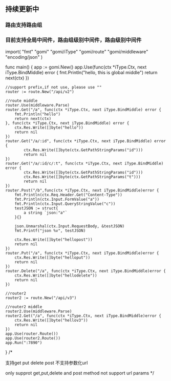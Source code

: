 ## 持续更新中
### 路由支持路由组
### 目前支持全局中间件，路由组级别中间件，路由级别中间件


import(
	"fmt"
	"gomi"
	"gomi/iType"
	"gomi/route"
	"gomi/middleware"
	"encoding/json"
)

func main() {
	app := gomi.New()
	app.Use(func(ctx *iType.Ctx, next iType.BindMiddle) error {
		fmt.Println("hello, this is global middle")
		return next(ctx)
	})


	//support prefix,if not use, please use ""
	router := route.New("/api/v2")

	//route middle
	router.Use(middleware.Parse)
	router.Get("/a", func(ctx *iType.Ctx, next iType.BindMiddle) error {
		fmt.Println("hello")
		return next(ctx)
	}, func(ctx *iType.Ctx, next iType.BindMiddle) error {
		ctx.Res.Write([]byte("hello"))
		return nil
	})
	router.Get("/a/:id", func(ctx *iType.Ctx, next iType.BindMiddle) error {
    		ctx.Res.Write([]byte(ctx.GetPathStringParams("id")))
    		return nil
    })
    router.Get("/a/:id/c/:t", func(ctx *iType.Ctx, next iType.BindMiddle) error {
    		ctx.Res.Write([]byte(ctx.GetPathStringParams("id")))
    		ctx.Res.Write([]byte(ctx.GetPathStringParams("t")))
    		return nil
    })
	router.Post("/b",func(ctx *iType.Ctx, next iType.BindMiddle)error {
		fmt.Println(ctx.Req.Header.Get("Content-Type"))
		fmt.Println(ctx.Input.FormValue("a"))
		fmt.Println(ctx.Input.QueryStringValue("c"))
		testJSON := struct{
			a string `json:"a"`
		}{}

		json.Unmarshal(ctx.Input.RequestBody, &testJSON)
		fmt.Printf("json %v", testJSON)

		ctx.Res.Write([]byte("hellopost"))
		return nil
	})
	router.Put("/a", func(ctx *iType.Ctx, next iType.BindMiddle)error {
		ctx.Res.Write([]byte("helloput"))
		return nil
	})
	router.Delete("/a", func(ctx *iType.Ctx, next iType.BindMiddle)error {
		ctx.Res.Write([]byte("hellodelete"))
		return nil
	})

	//router2
	router2 := route.New("/api/v3")

	//router2 middle
	router2.Use(middleware.Parse)
	router2.Get("/a", func(ctx *iType.Ctx, next iType.BindMiddle)error {
		ctx.Res.Write([]byte("hellov3"))
		return nil
	})
	app.Use(router.Route())
	app.Use(router2.Route())
	app.Run(":7890")
}
/*

支持get put delete post
不支持参数化url

only supprot get,put,delete and post method
not support url params
*/

